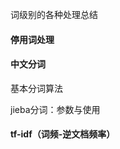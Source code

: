 词级别的各种处理总结



#### 停用词处理







#### 中文分词

基本分词算法

jieba分词：参数与使用







#### tf-idf（词频-逆文档频率）







